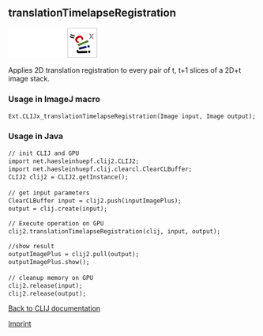 ## translationTimelapseRegistration
<img src="images/mini_empty_logo.png"/><img src="images/mini_empty_logo.png"/><img src="images/mini_clijx_logo.png"/>

Applies 2D translation registration to every pair of t, t+1 slices of a 2D+t image stack.

### Usage in ImageJ macro
```
Ext.CLIJx_translationTimelapseRegistration(Image input, Image output);
```


### Usage in Java
```
// init CLIJ and GPU
import net.haesleinhuepf.clij2.CLIJ2;
import net.haesleinhuepf.clij.clearcl.ClearCLBuffer;
CLIJ2 clij2 = CLIJ2.getInstance();

// get input parameters
ClearCLBuffer input = clij2.push(inputImagePlus);
output = clij.create(input);
```

```
// Execute operation on GPU
clij2.translationTimelapseRegistration(clij, input, output);
```

```
//show result
outputImagePlus = clij2.pull(output);
outputImagePlus.show();

// cleanup memory on GPU
clij2.release(input);
clij2.release(output);
```


[Back to CLIJ documentation](https://clij.github.io/)

[Imprint](https://clij.github.io/imprint)
